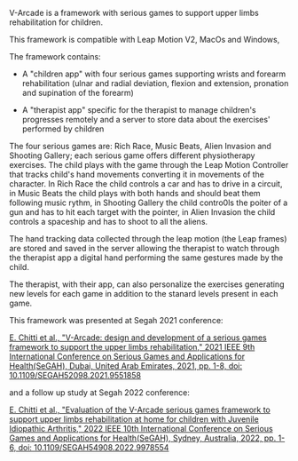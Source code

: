 V-Arcade is a framework with serious games to support upper limbs rehabilitation for children.

This framework is compatible with Leap Motion V2, MacOs and Windows, 

The framework contains:

- A "children app"  with four serious games supporting wrists and forearm rehabilitation (ulnar and radial deviation, flexion and extension, pronation and supination of the forearm)

- A "therapist app"  specific for the therapist to manage children's progresses remotely and a server to store data about the exercises' performed by children

The four serious games are: Rich Race, Music Beats, Alien Invasion and Shooting Gallery; each serious game offers different physiotherapy exercises. 
The child plays with the game through the Leap Motion Controller that tracks child's hand movements converting it in movements of the character. In Rich Race the child controls a car and has to drive in a circuit, in Music Beats the child plays with both hands and should beat them following music rythm, in Shooting Gallery the child contro0ls the poiter of a gun and has to hit each target with the pointer, in Alien Invasion the child controls a spaceship and has to shoot to all the aliens.

The hand tracking data collected through the leap motion (the Leap frames) are stored and saved in the server allowing the therapist to watch through the therapist app a digital hand performing the same gestures made by the child. 

The therapist, with their app, can also personalize the exercises generating new levels for each game in addition to the stanard levels present in each game.

This framework was presented at Segah 2021 conference: 

[E. Chitti et al., "V-Arcade: design and development of a serious games framework to support the upper limbs rehabilitation," 2021 IEEE 9th International Conference on Serious Games and Applications for Health(SeGAH), Dubai, United Arab Emirates, 2021, pp. 1-8, doi: 10.1109/SEGAH52098.2021.9551858](https://ieeexplore.ieee.org/document/9551858)

and a follow up study at Segah 2022 conference:

[E. Chitti et al., "Evaluation of the V-Arcade serious games framework to support upper limbs rehabilitation at home for children with Juvenile Idiopathic Arthritis," 2022 IEEE 10th International Conference on Serious Games and Applications for Health(SeGAH), Sydney, Australia, 2022, pp. 1-6, doi: 10.1109/SEGAH54908.2022.9978554](https://ieeexplore.ieee.org/document/9978554)
